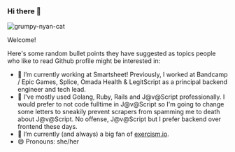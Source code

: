 ### Hi there 👋

![grumpy-nyan-cat](https://media1.tenor.com/images/f16763a742bde15dd9e64b84d37ea893/tenor.gif?itemid=4548280)

Welcome!

Here's some random bullet points they have suggested as topics people who like to read Github profile might be interested in:

- 🔭 I’m currently working at Smartsheet! Previously, I worked at Bandcamp / Epic Games, Splice, Omada Health & LegitScript as a principal backend engineer and tech lead.
- 💩 I've mostly used Golang, Ruby, Rails and J@v@Script professionally.  I would prefer to not code fulltime in J@v@Script so I'm going to change some letters to sneakily prevent scrapers from spamming me to death about J@v@Script.  No offense, J@v@Script but I prefer backend over frontend these days.
- 🌱 I’m currently (and always) a big fan of [exercism.io](https://exercism.io/).
- 😄 Pronouns: she/her
